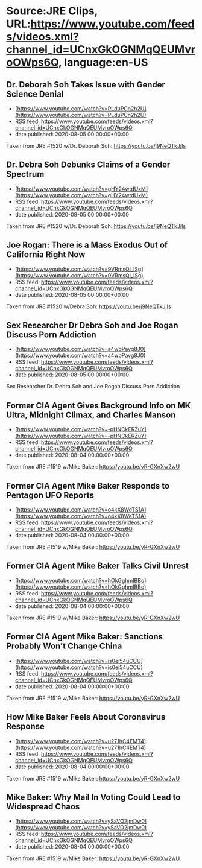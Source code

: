 # Source:JRE Clips, URL:https://www.youtube.com/feeds/videos.xml?channel_id=UCnxGkOGNMqQEUMvroOWps6Q, language:en-US

## Dr. Deborah Soh Takes Issue with Gender Science Denial
 - [https://www.youtube.com/watch?v=PLduPCn2h2U](https://www.youtube.com/watch?v=PLduPCn2h2U)
 - RSS feed: https://www.youtube.com/feeds/videos.xml?channel_id=UCnxGkOGNMqQEUMvroOWps6Q
 - date published: 2020-08-05 00:00:00+00:00

Taken from JRE #1520 w/Dr. Deborah Soh: 
https://youtu.be/j9NeQTkJjIs

## Dr. Debra Soh Debunks Claims of a Gender Spectrum
 - [https://www.youtube.com/watch?v=gHY24wtdUxM](https://www.youtube.com/watch?v=gHY24wtdUxM)
 - RSS feed: https://www.youtube.com/feeds/videos.xml?channel_id=UCnxGkOGNMqQEUMvroOWps6Q
 - date published: 2020-08-05 00:00:00+00:00

Taken from JRE #1520 w/Dr. Deborah Soh:
https://youtu.be/j9NeQTkJjIs

## Joe Rogan: There is a Mass Exodus Out of California Right Now
 - [https://www.youtube.com/watch?v=9VRmsQl_lSg](https://www.youtube.com/watch?v=9VRmsQl_lSg)
 - RSS feed: https://www.youtube.com/feeds/videos.xml?channel_id=UCnxGkOGNMqQEUMvroOWps6Q
 - date published: 2020-08-05 00:00:00+00:00

Taken from JRE #1520 w/Debra Soh: https://youtu.be/j9NeQTkJjIs

## Sex Researcher Dr  Debra Soh and Joe Rogan Discuss Porn Addiction
 - [https://www.youtube.com/watch?v=a4wbPavg8J0](https://www.youtube.com/watch?v=a4wbPavg8J0)
 - RSS feed: https://www.youtube.com/feeds/videos.xml?channel_id=UCnxGkOGNMqQEUMvroOWps6Q
 - date published: 2020-08-05 00:00:00+00:00

Sex Researcher Dr. Debra Soh and Joe Rogan Discuss Porn Addiction

## Former CIA Agent Gives Background Info on MK Ultra, Midnight Climax, and Charles Manson
 - [https://www.youtube.com/watch?v=-pHNCkERZuY](https://www.youtube.com/watch?v=-pHNCkERZuY)
 - RSS feed: https://www.youtube.com/feeds/videos.xml?channel_id=UCnxGkOGNMqQEUMvroOWps6Q
 - date published: 2020-08-04 00:00:00+00:00

Taken from JRE #1519 w/Mike Baker:
https://youtu.be/yR-GXnXw2wU

## Former CIA Agent Mike Baker Responds to Pentagon UFO Reports
 - [https://www.youtube.com/watch?v=o4kX8WeTS1A](https://www.youtube.com/watch?v=o4kX8WeTS1A)
 - RSS feed: https://www.youtube.com/feeds/videos.xml?channel_id=UCnxGkOGNMqQEUMvroOWps6Q
 - date published: 2020-08-04 00:00:00+00:00

Taken from JRE #1519 w/Mike Baker: https://youtu.be/yR-GXnXw2wU

## Former CIA Agent Mike Baker Talks Civil Unrest
 - [https://www.youtube.com/watch?v=hOkGghmIBBo](https://www.youtube.com/watch?v=hOkGghmIBBo)
 - RSS feed: https://www.youtube.com/feeds/videos.xml?channel_id=UCnxGkOGNMqQEUMvroOWps6Q
 - date published: 2020-08-04 00:00:00+00:00

Taken from JRE #1519 w/Mike Baker:
https://youtu.be/yR-GXnXw2wU

## Former CIA Agent Mike Baker: Sanctions Probably Won’t Change China
 - [https://www.youtube.com/watch?v=is0ei54uCCU](https://www.youtube.com/watch?v=is0ei54uCCU)
 - RSS feed: https://www.youtube.com/feeds/videos.xml?channel_id=UCnxGkOGNMqQEUMvroOWps6Q
 - date published: 2020-08-04 00:00:00+00:00

Taken from JRE #1519 w/Mike Baker: https://youtu.be/yR-GXnXw2wU

## How Mike Baker Feels About Coronavirus Response
 - [https://www.youtube.com/watch?v=u271hC4EMT4](https://www.youtube.com/watch?v=u271hC4EMT4)
 - RSS feed: https://www.youtube.com/feeds/videos.xml?channel_id=UCnxGkOGNMqQEUMvroOWps6Q
 - date published: 2020-08-04 00:00:00+00:00

Taken from JRE #1519 w/Mike Baker:
https://youtu.be/yR-GXnXw2wU

## Mike Baker: Why Mail In Voting Could Lead to Widespread Chaos
 - [https://www.youtube.com/watch?v=ySaVO2jmDw0](https://www.youtube.com/watch?v=ySaVO2jmDw0)
 - RSS feed: https://www.youtube.com/feeds/videos.xml?channel_id=UCnxGkOGNMqQEUMvroOWps6Q
 - date published: 2020-08-04 00:00:00+00:00

Taken from JRE #1519 w/Mike Baker: https://youtu.be/yR-GXnXw2wU

